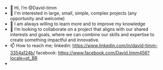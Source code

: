 - 👋 Hi, I’m @David-timm
- 👀 I'm interested in large, small, simple, complex projects (any opportunity and welcome)
- 🌱 I am always willing to learn more and to improve my knowledge
- 💞️ I’m looking to collaborate on a project that aligns with our shared interests and goals,
    where we can combine our skills and expertise to create something impactful and innovative.
- 📫 How to reach me;
    linkedin: https://www.linkedin.com/in/david-timm-3354a124b/ facebook: https://www.facebook.com/David.timm456?locale=pt_BR
- 
<!---
David-timm/David-timm is a ✨ special ✨ repository because its `README.md` (this file) appears on your GitHub profile.
You can click the Preview link to take a look at your changes.
--->
